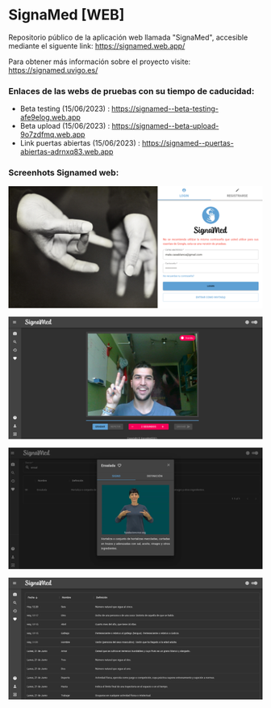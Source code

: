 # SignaMed [WEB]

Repositorio público de la aplicación web llamada "SignaMed", accesible mediante el siguente link: https://signamed.web.app/

Para obtener más información sobre el proyecto visite: https://signamed.uvigo.es/

### Enlaces de las webs de pruebas con su tiempo de caducidad:

- Beta testing (15/06/2023) : https://signamed--beta-testing-afe9elog.web.app
- Beta upload (15/06/2023) : https://signamed--beta-upload-9o7zdfmq.web.app
- Link puertas abiertas (15/06/2023) : https://signamed--puertas-abiertas-adrnxq83.web.app

### Screenhots Signamed web:

![Login page](public/screenshots/login.png "Página de login y registro")

![Webcam page](public/screenshots/webcam.png "Grabación de signos")

![Dialog page](public/screenshots/dialog.png "Búsqueda de signos")

![History page](public/screenshots/history.png "Historial de signos")
